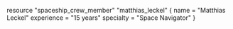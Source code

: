 resource "spaceship_crew_member" "matthias_leckel" {
  name        = "Matthias Leckel"
  experience  = "15 years"
  specialty   = "Space Navigator"
}
